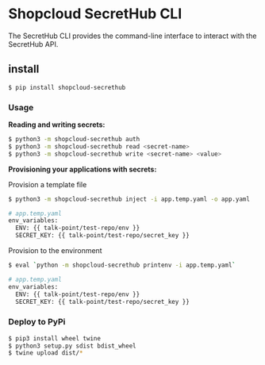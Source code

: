 # Shopcloud SecretHub CLI

The SecretHub CLI provides the command-line interface to interact with the SecretHub API.

## install

```
$ pip install shopcloud-secrethub
```

### Usage


__Reading and writing secrets:__  

```sh
$ python3 -m shopcloud-secrethub auth
$ python3 -m shopcloud-secrethub read <secret-name>
$ python3 -m shopcloud-secrethub write <secret-name> <value>
```


__Provisioning your applications with secrets:__  

Provision a template file

```sh
$ python3 -m shopcloud-secrethub inject -i app.temp.yaml -o app.yaml

# app.temp.yaml
env_variables:
  ENV: {{ talk-point/test-repo/env }}
  SECRET_KEY: {{ talk-point/test-repo/secret_key }}

```

Provision to the environment

```sh
$ eval `python -m shopcloud-secrethub printenv -i app.temp.yaml`

# app.temp.yaml
env_variables:
  ENV: {{ talk-point/test-repo/env }}
  SECRET_KEY: {{ talk-point/test-repo/secret_key }}

```

### Deploy to PyPi

```sh
$ pip3 install wheel twine
$ python3 setup.py sdist bdist_wheel
$ twine upload dist/* 
```